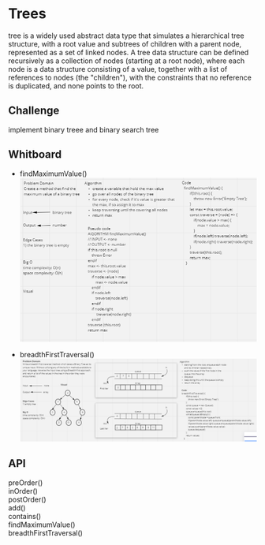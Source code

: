 # Trees
tree is a widely used abstract data type that simulates a hierarchical tree structure, with a root value and subtrees of children with a parent node, represented as a set of linked nodes.
A tree data structure can be defined recursively as a collection of nodes (starting at a root node), where each node is a data structure consisting of a value, together with a list of references to nodes (the "children"), with the constraints that no reference is duplicated, and none points to the root.

## Challenge
implement binary treee and binary search tree

## Whitboard
* findMaximumValue()  
![whitboard](../../assets/findMaximumValue.png)

* breadthFirstTraversal()
![whitboard](../../assets/breadthFirstTraversal.png)
## API
preOrder()  
inOrder()  
postOrder()  
add()  
contains()  
findMaximumValue()  
breadthFirstTraversal()